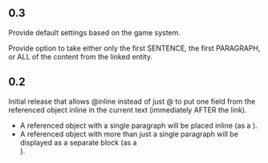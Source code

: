 ## 0.3

Provide default settings based on the game system.

Provide option to take either only the first SENTENCE, the first PARAGRAPH, or ALL of the content from the linked entity.

## 0.2

Initial release that allows @inline<Document> instead of just @<Document> to put one field from the referenced object inline in the current text (immediately AFTER the link).

- A referenced object with a single paragraph will be placed inline (as a <span>).
- A referenced object with more than just a single paragraph will be displayed as a separate block (as a <div>).